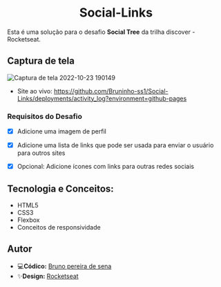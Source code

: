 

<h1 align="center">Social-Links</h1>

  Esta é uma solução para o desafio <strong>Social Tree</strong> da trilha discover - Rocketseat.
  
 ## Captura de tela
 ![Captura de tela 2022-10-23 190149](https://user-images.githubusercontent.com/66629532/197420263-fda8fadd-0f27-4e65-8d13-1619ecea5031.png)
 
 
 - Site ao vivo: https://github.com/Bruninho-ss1/Social-Links/deployments/activity_log?environment=github-pages
 
 
 ### Requisitos do Desafio

- [x] Adicione uma imagem de perfil
- [x] Adicione uma lista de links que pode ser usada para enviar o usuário para outros sites
- [x] Opcional: Adicione ícones com links para outras redes sociais



## Tecnologia e Conceitos:

- HTML5
- CSS3
- Flexbox
- Conceitos de responsividade 

## Autor
 - 💻**Códico:** <a href="https://www.linkedin.com/in/bruno-pereira-de-sena-9741721b0/">Bruno pereira de sena</a>
 - ✨**Design:** <a href="https://efficient-sloth-d85.notion.site/Desafio-Social-Tree-a4008e467a3248c4b05c97cf78aea44f">Rocketseat</a>


